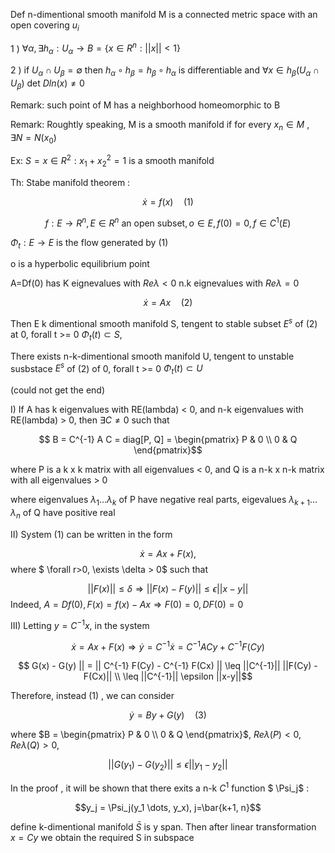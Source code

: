Def n-dimentional smooth manifold M is a connected metric space with an open covering ${u_i}$

1 ) $\forall \alpha, \exists h_\alpha: U_\alpha \rightarrow B = \{x \in R^n: ||x|| < 1\}$

2 ) if $U_\alpha \cap U_\beta = \emptyset$ then $h_\alpha \circ h_\beta = h_\beta \circ h_\alpha$ is differentiable and $\forall x \in h_\beta ( U_\alpha \cap U_\beta )$ det $Dln(x) \neq 0$

Remark: such point of M has a neighborhood homeomorphic to B

Remark: Roughtly speaking, M is a smooth manifold if for every $x_n \in M$ , $\exists N = N(x_0)$ 

Ex: $S= {x \in R^2: x_1 + x_2^2 = 1}$ is a smooth manifold

Th: Stabe manifold theorem :

$$\dot{x} = f(x) \quad (1)$$

$$f: E \rightarrow R^n, E \in R^n \text{ an open subset}, o \in E, f(0)=0, f \in C^1(E)$$

$\Phi_t :  E \rightarrow E$ is the flow generated by $(1)$

o is a hyperbolic equilibrium point

A=Df(0) has K eignevalues with $Re \lambda < 0$
n.k eignevalues with $Re \lambda = 0$

$$ \dot{x} = Ax \quad (2)$$

Then E k dimentional smooth manifold S, tengent to stable subset $E^s$ of (2) at 0, forall t >= 0 $\Phi_t(t) \subset S$,


There exists n-k-dimentional smooth manifold U, tengent to unstable susbstace $E^s$ of (2) of 0, forall t >= 0 $\Phi_t(t) \subset U$

(could not get the end)

I) If A has k eigenvalues with RE(lambda) < 0, and n-k eigenvalues with RE(lambda) > 0, then $\exists C \neq 0$ such that

$$ B = C^{-1} A C = diag[P, Q] = \begin{pmatrix} P & 0 \\ 0 & Q \end{pmatrix}$$

where P is a k x k matrix with all eigenvalues < 0, and Q is a n-k x n-k matrix with all eigenvalues > 0

where eigenvalues $\lambda_1 \dots \lambda_k$ of P
have negative real parts, eigevalues $\lambda_{k+1} \dots \lambda_n$ of Q have positive real 

II) System (1) can be written in the form 

$$ \dot{x} = Ax + F(x),$$
where $ \forall r>0, \exists \delta > 0$ such that 

$$ ||F(x)|| \leq \delta \Rightarrow ||F(x) - F(y)|| \leq \epsilon||x-y||$$
Indeed, $A= Df(0), F(x)= f(x) - Ax \Rightarrow F(0) = 0, DF(0) = 0$

III) Letting $y = C^{-1}x$, in the system

$$ \dot{x} = Ax + F(x) \Rightarrow \dot{y} = C^{-1} \dot{x} = C^{-1} A C y + C^{-1} F(Cy)$$

$$ G(x) - G(y) || = || C^{-1} F(Cy) - C^{-1} F(Cx) || \leq ||C^{-1}|| ||F(Cy) - F(Cx)|| \\
\leq ||C^{-1}|| \epsilon ||x-y||$$

Therefore, instead (1) , we can consider 

$$ \dot{y} = By + G(y) \quad (3)$$

where $B = \begin{pmatrix} P & 0 \\ 0 & Q \end{pmatrix}$, $Re \lambda(P) < 0, Re \lambda(Q) > 0$,

$$ ||G(y_1) - G(y_2)|| \leq \epsilon ||y_1 - y_2||$$

In the proof , it will be shown that there exits a n-k $C^1$ function $ \Psi_j$ : 

$$y_j = \Psi_j(y_1 \dots, y_x), j=\bar{k+1, n}$$

define k-dimentional manifold $\bar{S}$ is y span. Then after linear transformation $x=Cy$ we obtain the required S in subspace